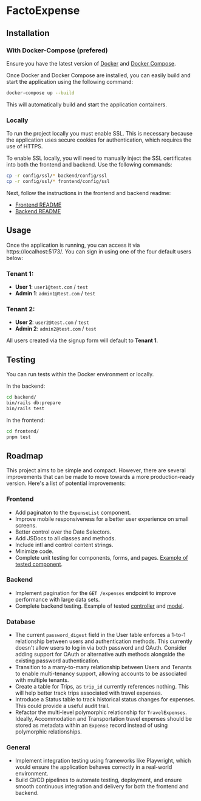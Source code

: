 # FactoExpense

## Installation

### With Docker-Compose (prefered)

Ensure you have the latest version of [Docker](https://www.docker.com/products/docker-desktop) and [Docker Compose](https://docs.docker.com/compose/install/).

Once Docker and Docker Compose are installed, you can easily build and start the application using the following command:

```sh
docker-compose up --build
```

This will automatically build and start the application containers.

### Locally

To run the project locally you must enable SSL. This is necessary because the application uses secure cookies for authentication, which requires the use of HTTPS.

To enable SSL locally, you will need to manually inject the SSL certificates into both the frontend and backend. Use the following commands:

```sh
cp -r config/ssl/* backend/config/ssl
cp -r config/ssl/* frontend/config/ssl
```

Next, follow the instructions in the frontend and backend readme:

- [Frontend README](./frontend/README.md)
- [Backend README](./backend/README.md)

## Usage

Once the application is running, you can access it via https://localhost:5173/. You can sign in using one of the four default users below:

### Tenant 1:
- **User 1**: `user1@test.com` / `test`
- **Admin 1**: `admin1@test.com` / `test`

### Tenant 2:
- **User 2**: `user2@test.com` / `test`
- **Admin 2**: `admin2@test.com` / `test`

All users created via the signup form will default to **Tenant 1**.

## Testing

You can run tests within the Docker environment or locally.

In the backend:
```sh
cd backend/
bin/rails db:prepare
bin/rails test
```

In the frontend:
```sh
cd frontend/
pnpm test
```

## Roadmap

This project aims to be simple and compact. However, there are several improvements that can be made to move towards a more production-ready version. Here's a list of potential improvements:

### Frontend
- Add paginaton to the `ExpenseList` component.
- Improve mobile responsiveness for a better user experience on small screens.
- Better control over the Date Selectors.
- Add JSDocs to all classes and methods.
- Include intl and control content strings.
- Minimize code.
- Complete unit testing for components, forms, and pages. [Example of tested component](./frontend/src/components/forms/NewExpenseForm/NewExpenseForm.test.tsx).

### Backend
- Implement pagination for the `GET /expenses` endpoint to improve performance with large data sets.
- Complete backend testing. Example of tested [controller](./backend/test/controllers/auth_controller_test.rb) and [model](./backend/test/models/user_test.rb).

### Database
- The current `password_digest` field in the User table enforces a 1-to-1 relationship between users and authentication methods. This currently doesn't allow users to log in via both password and OAuth. Consider adding support for OAuth or alternative auth methods alongside the existing password authentication.
- Transition to a many-to-many relationship between Users and Tenants to enable multi-tenancy support, allowing accounts to be associated with multiple tenants.
- Create a table for Trips, as `trip_id` currently references nothing. This will help better track trips associated with travel expenses.
- Introduce a Status table to track historical status changes for expenses. This could provide a useful audit trail.
- Refactor the multi-level polymorphic relationship for `TravelExpenses`. Ideally, Accommodation and Transportation travel expenses should be stored as metadata within an `Expense` record instead of using polymorphic relationships.

### General
- Implement integration testing using frameworks like Playwright, which would ensure the application behaves correctly in a real-world environment.
- Build CI/CD pipelines to automate testing, deployment, and ensure smooth continuous integration and delivery for both the frontend and backend.
